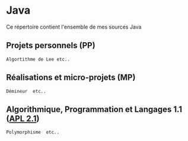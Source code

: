 # Java

Ce répertoire contient l'ensemble de mes sources Java

## Projets personnels (PP)

```
Algortithme de Lee etc..
```

## Réalisations et micro-projets (MP)

```
Démineur  etc..
```

## Algorithmique, Programmation et Langages 1.1 ([APL 2.1](http://www.iut-fbleau.fr/sitebp/apl21/))

```
Polymorphisme  etc..
```
